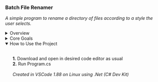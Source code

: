 ### Batch File Renamer
<i>A simple program to rename a directory of files according to a style the user selects.</i>

<details>
    <summary>Overview</summary>
    <ul><br>
        A recent migration from Windows to Linux inspired a change in preference towards file naming conventions, and a program that could quickly update the filenames of an entire directory of files seemed like a good project to refine C# competency outside of game development. The aim of this project is thus to gain practical experience working with files in .NET, as well as improve techniques for designing program infrastructure.
        <br><br>
		This program is intended to provide the user with the ability to rename a given directory of files according to one of three styles: all words lowercased, all words uppercased, or first letter of each word uppercased. The user can optionally choose the way spacing between words is handled, choosing from white space, dash, or underscore.
        <br><br>
        Note: project is currently at an early stage in development. Future revisions will see changes to infrastructure and successive implementation of features.
    </ul><br>
</details>

<details>
    <summary>Core Goals</summary>
    <ul><br>
        · Demonstrate general competency with C# in a .NET console environment
        <br>
        · Demonstrate knowledge of practices for successful integration with version control and docker
        <br>
        · Demonstrate abilities regarding project structuring and iteration
        <br>
        · Improve techniques regarding general decoupling and MVC-based design processes
        <br>
    </ul><br>
</details>

<details open>
	<summary>How to Use the Project</summary>
	<ul><br>
		<b>1.</b> Download and open in desired code editor as usual
		<br>
		<b>2.</b> Run Program.cs
		<br><br>
		<i>Created in VSCode 1.88 on Linux using .Net (C# Dev Kit)</i>
	</ul>
</details>
